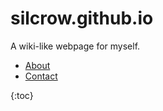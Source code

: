 # silcrow.github.io
A wiki-like webpage for myself.

- [About](about.md)
- [Contact](contact.md)

{:toc}